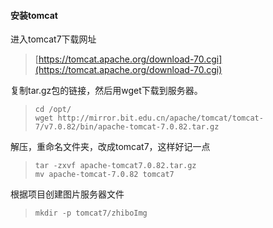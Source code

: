 #### 安装tomcat

进入tomcat7下载网址

> [https://tomcat.apache.org/download-70.cgi](https://tomcat.apache.org/download-70.cgi)

复制tar.gz包的链接，然后用wget下载到服务器。

> ```
> cd /opt/
> wget http://mirror.bit.edu.cn/apache/tomcat/tomcat-7/v7.0.82/bin/apache-tomcat-7.0.82.tar.gz
> ```

解压，重命名文件夹，改成tomcat7，这样好记一点

> ```
> tar -zxvf apache-tomcat7.0.82.tar.gz
> mv apache-tomcat-7.0.82 tomcat7
> ```

根据项目创建图片服务器文件

> ```
> mkdir -p tomcat7/zhiboImg
> ```



